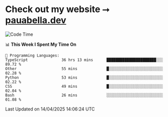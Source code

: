 # Check out my website ⭢ [pauabella.dev](https://pauabella.dev)

<!--START_SECTION:waka-->
![Code Time](http://img.shields.io/badge/Code%20Time-4%2C335%20hrs%2011%20mins-blue)

📊 **This Week I Spent My Time On** 

```text
💬 Programming Languages: 
TypeScript               36 hrs 13 mins      ██████████████████████░░░   89.72 % 
Other                    55 mins             █░░░░░░░░░░░░░░░░░░░░░░░░   02.28 % 
Python                   53 mins             █░░░░░░░░░░░░░░░░░░░░░░░░   02.22 % 
CSS                      49 mins             █░░░░░░░░░░░░░░░░░░░░░░░░   02.04 % 
Bash                     26 mins             ░░░░░░░░░░░░░░░░░░░░░░░░░   01.08 % 
```


 Last Updated on 14/04/2025 14:06:24 UTC
<!--END_SECTION:waka-->
